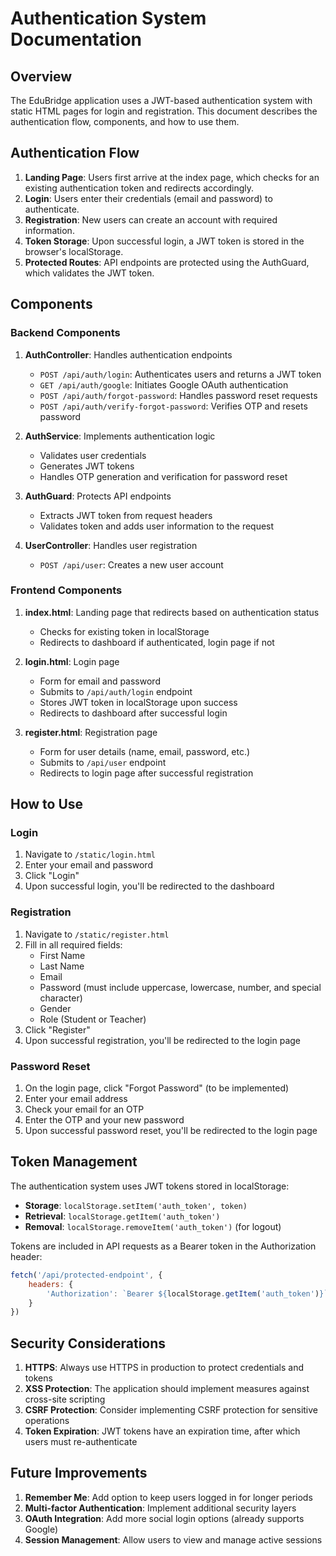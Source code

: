 # Authentication System Documentation

## Overview

The EduBridge application uses a JWT-based authentication system with static HTML pages for login and registration. This document describes the authentication flow, components, and how to use them.

## Authentication Flow

1. **Landing Page**: Users first arrive at the index page, which checks for an existing authentication token and redirects accordingly.
2. **Login**: Users enter their credentials (email and password) to authenticate.
3. **Registration**: New users can create an account with required information.
4. **Token Storage**: Upon successful login, a JWT token is stored in the browser's localStorage.
5. **Protected Routes**: API endpoints are protected using the AuthGuard, which validates the JWT token.

## Components

### Backend Components

1. **AuthController**: Handles authentication endpoints
   - `POST /api/auth/login`: Authenticates users and returns a JWT token
   - `GET /api/auth/google`: Initiates Google OAuth authentication
   - `POST /api/auth/forgot-password`: Handles password reset requests
   - `POST /api/auth/verify-forgot-password`: Verifies OTP and resets password

2. **AuthService**: Implements authentication logic
   - Validates user credentials
   - Generates JWT tokens
   - Handles OTP generation and verification for password reset

3. **AuthGuard**: Protects API endpoints
   - Extracts JWT token from request headers
   - Validates token and adds user information to the request

4. **UserController**: Handles user registration
   - `POST /api/user`: Creates a new user account

### Frontend Components

1. **index.html**: Landing page that redirects based on authentication status
   - Checks for existing token in localStorage
   - Redirects to dashboard if authenticated, login page if not

2. **login.html**: Login page
   - Form for email and password
   - Submits to `/api/auth/login` endpoint
   - Stores JWT token in localStorage upon success
   - Redirects to dashboard after successful login

3. **register.html**: Registration page
   - Form for user details (name, email, password, etc.)
   - Submits to `/api/user` endpoint
   - Redirects to login page after successful registration

## How to Use

### Login

1. Navigate to `/static/login.html`
2. Enter your email and password
3. Click "Login"
4. Upon successful login, you'll be redirected to the dashboard

### Registration

1. Navigate to `/static/register.html`
2. Fill in all required fields:
   - First Name
   - Last Name
   - Email
   - Password (must include uppercase, lowercase, number, and special character)
   - Gender
   - Role (Student or Teacher)
3. Click "Register"
4. Upon successful registration, you'll be redirected to the login page

### Password Reset

1. On the login page, click "Forgot Password" (to be implemented)
2. Enter your email address
3. Check your email for an OTP
4. Enter the OTP and your new password
5. Upon successful password reset, you'll be redirected to the login page

## Token Management

The authentication system uses JWT tokens stored in localStorage:

- **Storage**: `localStorage.setItem('auth_token', token)`
- **Retrieval**: `localStorage.getItem('auth_token')`
- **Removal**: `localStorage.removeItem('auth_token')` (for logout)

Tokens are included in API requests as a Bearer token in the Authorization header:

```javascript
fetch('/api/protected-endpoint', {
    headers: {
        'Authorization': `Bearer ${localStorage.getItem('auth_token')}`
    }
})
```

## Security Considerations

1. **HTTPS**: Always use HTTPS in production to protect credentials and tokens
2. **XSS Protection**: The application should implement measures against cross-site scripting
3. **CSRF Protection**: Consider implementing CSRF protection for sensitive operations
4. **Token Expiration**: JWT tokens have an expiration time, after which users must re-authenticate

## Future Improvements

1. **Remember Me**: Add option to keep users logged in for longer periods
2. **Multi-factor Authentication**: Implement additional security layers
3. **OAuth Integration**: Add more social login options (already supports Google)
4. **Session Management**: Allow users to view and manage active sessions